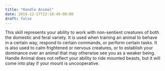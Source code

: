 ```yaml
---
title: "Handle Animal"
date: 2019-12-17T22:18:49-08:00
draft: false
---
```


This skill represents your ability to work with non-sentient creatures of both the domestic and feral variety. It is used when training an animal to behave in a certain way, respond to certain commands, or perform certain tasks. It is also used to calm frightened or nervous creatures, or to establish your dominance over an animal that may otherwise see you as a weaker being. Handle Animal does not reflect your ability to ride mounted beasts, but it will come into play if your mount is uncooperative.

